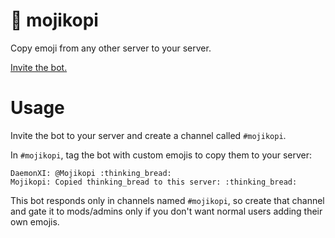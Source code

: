 # :thinking: mojikopi

Copy emoji from any other server to your server.

[Invite the bot.](https://discord.com/api/oauth2/authorize?client_id=1095088210855604347&permissions=1073744896&scope=bot)

# Usage

Invite the bot to your server and create a channel called `#mojikopi`.

In `#mojikopi`, tag the bot with custom emojis to copy them to your server:

```
DaemonXI: @Mojikopi :thinking_bread:
Mojikopi: Copied thinking_bread to this server: :thinking_bread:
```

This bot responds only in channels named `#mojikopi`, so create that channel and
gate it to mods/admins only if you don't want normal users adding their own
emojis.
